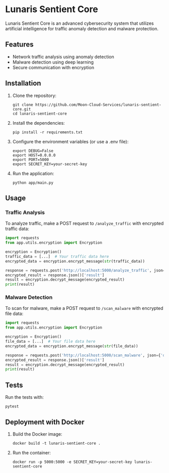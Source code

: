 # Lunaris Sentient Core

Lunaris Sentient Core is an advanced cybersecurity system that utilizes artificial intelligence for traffic anomaly detection and malware protection.

## Features

- Network traffic analysis using anomaly detection
- Malware detection using deep learning
- Secure communication with encryption

## Installation

1. Clone the repository:
   ```
   git clone https://github.com/Moon-Cloud-Services/lunaris-sentient-core.git
   cd lunaris-sentient-core
   ```

2. Install the dependencies:
   ```
   pip install -r requirements.txt
   ```

3. Configure the environment variables (or use a .env file):
   ```
   export DEBUG=False
   export HOST=0.0.0.0
   export PORT=5000
   export SECRET_KEY=your-secret-key
   ```

4. Run the application:
   ```
   python app/main.py
   ```

## Usage

### Traffic Analysis

To analyze traffic, make a POST request to `/analyze_traffic` with encrypted traffic data:

```python
import requests
from app.utils.encryption import Encryption

encryption = Encryption()
traffic_data = [...]  # Your traffic data here
encrypted_data = encryption.encrypt_message(str(traffic_data))

response = requests.post('http://localhost:5000/analyze_traffic', json={'data': encrypted_data})
encrypted_result = response.json()['result']
result = encryption.decrypt_message(encrypted_result)
print(result)
```

### Malware Detection

To scan for malware, make a POST request to `/scan_malware` with encrypted file data:

```python
import requests
from app.utils.encryption import Encryption

encryption = Encryption()
file_data = [...]  # Your file data here
encrypted_data = encryption.encrypt_message(str(file_data))

response = requests.post('http://localhost:5000/scan_malware', json={'data': encrypted_data})
encrypted_result = response.json()['result']
result = encryption.decrypt_message(encrypted_result)
print(result)
```

## Tests

Run the tests with:

```
pytest
```

## Deployment with Docker

1. Build the Docker image:
   ```
   docker build -t lunaris-sentient-core .
   ```

2. Run the container:
   ```
   docker run -p 5000:5000 -e SECRET_KEY=your-secret-key lunaris-sentient-core
   ```
